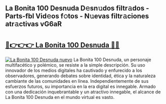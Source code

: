## La Bonita 100 Desnuda D𝚎sn𝚞dos filtr𝚊dos - Parts-fbl Vid𝚎os f𝚘tos - N𝚞evas filtr𝚊ciones atr𝚊ctivas vG6aR

# <h2><a href="http://mbdbf51.tromn.icu/?c=La+Bonita+100+Desnuda">🔗👉👉👉 La Bonita 100 Desnuda 🔗🔗</a></h2>

[![La Bonita 100 Desnuda nuevo](https://i.imgur.com/pEAQMta.gif)](http://mbdbf51.tromn.icu/?c=La+Bonita+100+Desnuda)
La Bonita 100 Desnuda, un personaje multifacético y polémico, se resiste a la simple descripción. Su uso innovador de los medios digitales ha cautivado y enfurecido a los observadores, generando debates sobre identidad, ética y la naturaleza cambiante de las comunidades en línea. Independientemente de sus esfuerzos futuros, su importancia en la era digital es innegable. Armado con una dedicación inquebrantable y un atractivo innegable, el alcance de La Bonita 100 Desnuda en el mundo virtual es vasto.
